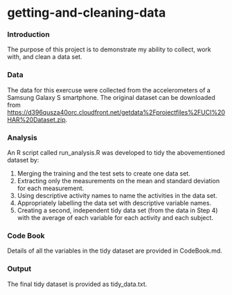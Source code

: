 # getting-and-cleaning-data

### Introduction
The purpose of this project is to demonstrate my ability to collect, work with, and clean a data set. 

### Data
The data for this exercuse were collected from the accelerometers of a Samsung Galaxy S smartphone. The original dataset can be downloaded from https://d396qusza40orc.cloudfront.net/getdata%2Fprojectfiles%2FUCI%20HAR%20Dataset.zip.

### Analysis
An R script called run_analysis.R was developed to tidy the abovementioned dataset by:
1. Merging the training and the test sets to create one data set.
2. Extracting only the measurements on the mean and standard deviation for each measurement.
3. Using descriptive activity names to name the activities in the data  set.
4. Appropriately labelling the data set with descriptive variable names.
5. Creating a second, independent tidy data set (from the data in Step 4) with the average of each variable for each activity and each subject.

### Code Book
Details of all the variables in the tidy dataset are provided in CodeBook.md.

### Output
The final tidy dataset is provided as tidy_data.txt.
